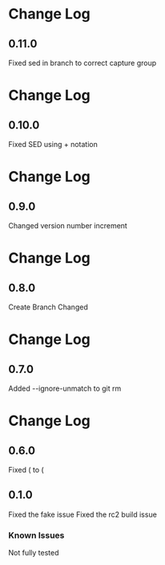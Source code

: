 
# Change Log
## 0.11.0

Fixed sed in branch to correct capture group


# Change Log
## 0.10.0

Fixed SED using + notation


# Change Log
## 0.9.0

Changed version number increment


# Change Log
## 0.8.0

Create Branch Changed


# Change Log
## 0.7.0

Added --ignore-unmatch to git rm


# Change Log

## 0.6.0

Fixed ( to \(

## 0.1.0

Fixed the fake issue
Fixed the rc2 build issue

### Known Issues

Not fully tested
